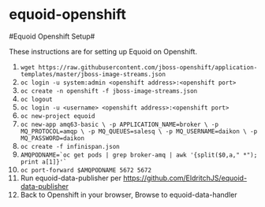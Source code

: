 # equoid-openshift

#Equoid Openshift Setup#

These instructions are for setting up Equoid on Openshift.

1. `wget https://raw.githubusercontent.com/jboss-openshift/application-templates/master/jboss-image-streams.json`
1. `oc login -u system:admin <openshift address>:<openshift port>`
1. `oc create -n openshift -f jboss-image-streams.json`
1. `oc logout`
1. `oc login -u <username> <openshift address>:<openshift port>`
1. `oc new-project equoid`
1. `oc new-app amq63-basic \
	-p APPLICATION_NAME=broker \
	-p MQ_PROTOCOL=amqp \
	-p MQ_QUEUES=salesq \
	-p MQ_USERNAME=daikon \
	-p MQ_PASSWORD=daikon`
8. `oc create -f infinispan.json`
8. ``AMQPODNAME=`oc get pods | grep broker-amq | awk '{split($0,a," *"); print a[1]}'` ``
9. `oc port-forward $AMQPODNAME 5672 5672`
10. Run equoid-data-publisher per https://github.com/EldritchJS/equoid-data-publisher
11. Back to Openshift in your browser, Browse to equoid-data-handler
